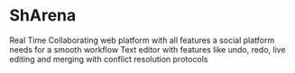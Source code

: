 # ShArena

Real Time Collaborating web platform with all features a social platform needs for a smooth workflow
Text editor with features like undo, redo, live editing and merging with conflict resolution protocols

